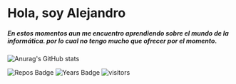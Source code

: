 # Hola, soy Alejandro

##### En estos momentos aun me encuentro aprendiendo sobre el mundo de la informática. por lo cual no tengo mucho que ofrecer por el momento.

![Anurag's GitHub stats](https://github-readme-stats.vercel.app/api?username=AlejandroP02&count_private=true)


![Repos Badge](https://badges.pufler.dev/repos/AlejandroP02&count_private=true)
![Years Badge](https://badges.pufler.dev/years/AlejandroP02)
![visitors](https://visitor-badge.glitch.me/badge?page_id=AlejandroP02.visitor-badge&left_color=green&right_color=red)
